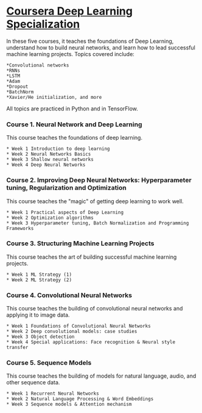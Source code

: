 # [Coursera Deep Learning Specialization](https://www.coursera.org/specializations/deep-learning)

In these five courses, it teaches the foundations of Deep Learning, understand how to build neural networks, and learn how to lead successful machine learning projects. Topics covered include:

    *Convolutional networks 
    *RNNs 
    *LSTM 
    *Adam 
    *Dropout 
    *BatchNorm 
    *Xavier/He initialization, and more 

All topics are practiced in Python and in TensorFlow. 


### Course 1. Neural Network and Deep Learning
This course teaches the foundations of deep learning.

    * Week 1 Introduction to deep learning
    * Week 2 Neural Networks Basics
    * Week 3 Shallow neural networks
    * Week 4 Deep Neural Networks
   

### Course 2. Improving Deep Neural Networks: Hyperparameter tuning, Regularization and Optimization
This course teaches the "magic" of getting deep learning to work well. 

    * Week 1 Practical aspects of Deep Learning
    * Week 2 Optimization algorithms
    * Week 3 Hyperparameter tuning, Batch Normalization and Programming Frameworks


### Course 3. Structuring Machine Learning Projects
This course teaches the art of building successful machine learning projects. 

    * Week 1 ML Strategy (1)
    * Week 2 ML Strategy (2)


### Course 4. Convolutional Neural Networks
This course teaches the building of convolutional neural networks and applying it to image data. 

    * Week 1 Foundations of Convolutional Neural Networks
    * Week 2 Deep convolutional models: case studies
    * Week 3 Object detection
    * Week 4 Special applications: Face recognition & Neural style transfer


### Course 5. Sequence Models
This course teaches the building of models for natural language, audio, and other sequence data. 

    * Week 1 Recurrent Neural Networks
    * Week 2 Natural Language Processing & Word Embeddings
    * Week 3 Sequence models & Attention mechanism




